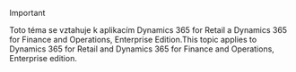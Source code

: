 > [!IMPORTANT]
> <span data-ttu-id="1b7b1-101">Toto téma se vztahuje k aplikacím Dynamics 365 for Retail a Dynamics 365 for Finance and Operations, Enterprise Edition.</span><span class="sxs-lookup"><span data-stu-id="1b7b1-101">This topic applies to Dynamics 365 for Retail and Dynamics 365 for Finance and Operations, Enterprise edition.</span></span>
